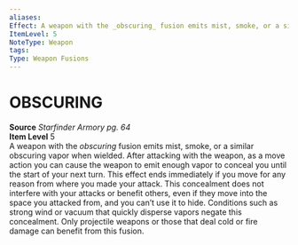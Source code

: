 ```yaml
---
aliases: 
Effect: A weapon with the _obscuring_ fusion emits mist, smoke, or a similar obscuring vapor when wielded. After attacking with the weapon, as a move action you can cause the weapon to emit enough vapor to conceal you until the start of your next turn. This effect ends immediately if you move for any reason from where you made your attack. This concealment does not interfere with your attacks or benefit others, even if they move into the space you attacked from, and you can’t use it to hide. Conditions such as strong wind or vacuum that quickly disperse vapors negate this concealment. Only projectile weapons or those that deal cold or fire damage can benefit from this fusion.
ItemLevel: 5
NoteType: Weapon
tags: 
Type: Weapon Fusions
---
```

# OBSCURING
**Source** _Starfinder Armory pg. 64_  
**Item Level** 5  
A weapon with the _obscuring_ fusion emits mist, smoke, or a similar obscuring vapor when wielded. After attacking with the weapon, as a move action you can cause the weapon to emit enough vapor to conceal you until the start of your next turn. This effect ends immediately if you move for any reason from where you made your attack. This concealment does not interfere with your attacks or benefit others, even if they move into the space you attacked from, and you can’t use it to hide. Conditions such as strong wind or vacuum that quickly disperse vapors negate this concealment. Only projectile weapons or those that deal cold or fire damage can benefit from this fusion.